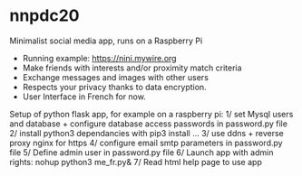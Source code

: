 # nnpdc20
Minimalist social media app, runs on a Raspberry Pi
- Running example: https://nini.mywire.org
- Make friends with interests and/or proximity match criteria
- Exchange messages and images with other users
- Respects your privacy thanks to data encryption.
- User Interface in French for now.

Setup of python flask app, for example on a raspberry pi:
1/ set Mysql users and database + 
   configure database access passwords in password.py file
2/ install python3 dependancies with pip3 install ...
3/ use ddns + reverse proxy nginx for https
4/ configure email smtp parameters in password.py file
5/ Define admin user in password.py file
6/ Launch app with admin rights: nohup python3 me_fr.py&
7/ Read html help page to use app
